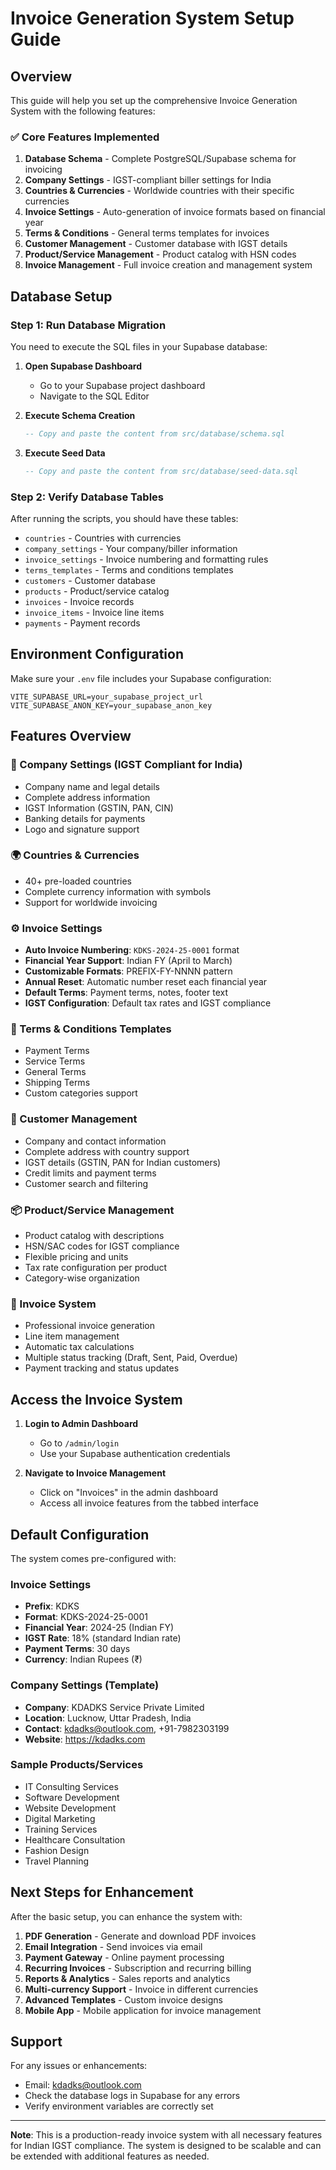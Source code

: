 # Invoice Generation System Setup Guide

## Overview

This guide will help you set up the comprehensive Invoice Generation System with the following features:

### ✅ Core Features Implemented

1. **Database Schema** - Complete PostgreSQL/Supabase schema for invoicing
2. **Company Settings** - IGST-compliant biller settings for India
3. **Countries & Currencies** - Worldwide countries with their specific currencies
4. **Invoice Settings** - Auto-generation of invoice formats based on financial year
5. **Terms & Conditions** - General terms templates for invoices
6. **Customer Management** - Customer database with IGST details
7. **Product/Service Management** - Product catalog with HSN codes
8. **Invoice Management** - Full invoice creation and management system

## Database Setup

### Step 1: Run Database Migration

You need to execute the SQL files in your Supabase database:

1. **Open Supabase Dashboard**
   - Go to your Supabase project dashboard
   - Navigate to the SQL Editor

2. **Execute Schema Creation**
   ```sql
   -- Copy and paste the content from src/database/schema.sql
   ```

3. **Execute Seed Data**
   ```sql
   -- Copy and paste the content from src/database/seed-data.sql
   ```

### Step 2: Verify Database Tables

After running the scripts, you should have these tables:
- `countries` - Countries with currencies
- `company_settings` - Your company/biller information
- `invoice_settings` - Invoice numbering and formatting rules
- `terms_templates` - Terms and conditions templates
- `customers` - Customer database
- `products` - Product/service catalog
- `invoices` - Invoice records
- `invoice_items` - Invoice line items
- `payments` - Payment records

## Environment Configuration

Make sure your `.env` file includes your Supabase configuration:

```env
VITE_SUPABASE_URL=your_supabase_project_url
VITE_SUPABASE_ANON_KEY=your_supabase_anon_key
```

## Features Overview

### 🏢 Company Settings (IGST Compliant for India)
- Company name and legal details
- Complete address information
- IGST Information (GSTIN, PAN, CIN)
- Banking details for payments
- Logo and signature support

### 🌍 Countries & Currencies
- 40+ pre-loaded countries
- Complete currency information with symbols
- Support for worldwide invoicing

### ⚙️ Invoice Settings
- **Auto Invoice Numbering**: `KDKS-2024-25-0001` format
- **Financial Year Support**: Indian FY (April to March)
- **Customizable Formats**: PREFIX-FY-NNNN pattern
- **Annual Reset**: Automatic number reset each financial year
- **Default Terms**: Payment terms, notes, footer text
- **IGST Configuration**: Default tax rates and IGST compliance

### 📝 Terms & Conditions Templates
- Payment Terms
- Service Terms  
- General Terms
- Shipping Terms
- Custom categories support

### 👥 Customer Management
- Company and contact information
- Complete address with country support
- IGST details (GSTIN, PAN for Indian customers)
- Credit limits and payment terms
- Customer search and filtering

### 📦 Product/Service Management
- Product catalog with descriptions
- HSN/SAC codes for IGST compliance
- Flexible pricing and units
- Tax rate configuration per product
- Category-wise organization

### 🧾 Invoice System
- Professional invoice generation
- Line item management
- Automatic tax calculations
- Multiple status tracking (Draft, Sent, Paid, Overdue)
- Payment tracking and status updates

## Access the Invoice System

1. **Login to Admin Dashboard**
   - Go to `/admin/login`
   - Use your Supabase authentication credentials

2. **Navigate to Invoice Management**
   - Click on "Invoices" in the admin dashboard
   - Access all invoice features from the tabbed interface

## Default Configuration

The system comes pre-configured with:

### Invoice Settings
- **Prefix**: KDKS
- **Format**: KDKS-2024-25-0001
- **Financial Year**: 2024-25 (Indian FY)
- **IGST Rate**: 18% (standard Indian rate)
- **Payment Terms**: 30 days
- **Currency**: Indian Rupees (₹)

### Company Settings (Template)
- **Company**: KDADKS Service Private Limited
- **Location**: Lucknow, Uttar Pradesh, India
- **Contact**: kdadks@outlook.com, +91-7982303199
- **Website**: https://kdadks.com

### Sample Products/Services
- IT Consulting Services
- Software Development
- Website Development
- Digital Marketing
- Training Services
- Healthcare Consultation
- Fashion Design
- Travel Planning

## Next Steps for Enhancement

After the basic setup, you can enhance the system with:

1. **PDF Generation** - Generate and download PDF invoices
2. **Email Integration** - Send invoices via email
3. **Payment Gateway** - Online payment processing
4. **Recurring Invoices** - Subscription and recurring billing
5. **Reports & Analytics** - Sales reports and analytics
6. **Multi-currency Support** - Invoice in different currencies
7. **Advanced Templates** - Custom invoice designs
8. **Mobile App** - Mobile application for invoice management

## Support

For any issues or enhancements:
- Email: kdadks@outlook.com
- Check the database logs in Supabase for any errors
- Verify environment variables are correctly set

---

**Note**: This is a production-ready invoice system with all necessary features for Indian IGST compliance. The system is designed to be scalable and can be extended with additional features as needed.
